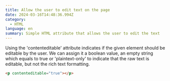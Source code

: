 ```yaml
---
title: Allow the user to edit text on the page
date: 2024-03-16T14:48:36.994Z
category:
  - HTML
language: en
summary: Simple HTML attribute that allows the user to edit the text
---
```


Using the 'contenteditable' attribute indicates if the given element should be editable by the user. We can assign it a boolean value, an empty string which equals to true or 'plaintext-only' to indicate that the raw text is editable, but not the rich text formatting.

```html
<p contenteditable="true"></p>
```
